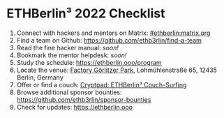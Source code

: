 # ETHBerlin³ 2022 Checklist

1. Connect with hackers and mentors on Matrix: [#ethberlin:matrix.org](https://matrix.to/#/%23ethberlin:matrix.org)
2. Find a team on Github: <https://github.com/ethb3rlin/find-a-team>
3. Read the fine hacker manual: _soon!_
4. Bookmark the mentor helpdesk: _soon!_
5. Study the schedule: <https://ethberlin.ooo/program>
7. Locate the venue: [Factory Görlitzer Park](https://factoryberlin.com/spaces/#factory-berlin-gorlitzer-park), Lohmühlenstraße 65, 12435 Berlin, Germany
6. Offer or find a couch: [Cryptpad: ETHBerlin³ Couch-Surfing](https://office.ethberl.in/sheet/#/2/sheet/edit/QwTrwOKdKS3FBRLPQp3BWNBM/)
8. Browse additional sponsor bounties: <https://github.com/ethb3rlin/sponsor-bounties>
9. Check for updates: <https://ethberlin.ooo> 
